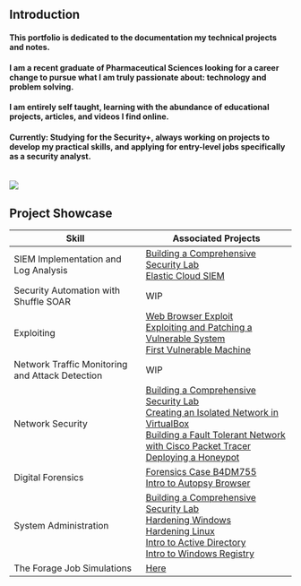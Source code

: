 ## Introduction
#### This portfolio is dedicated to the documentation my technical projects and notes.

#### I am a recent graduate of Pharmaceutical Sciences looking for a career change to pursue what I am truly passionate about: technology and problem solving.

#### I am entirely self taught, learning with the abundance of educational projects, articles, and videos I find online.

#### Currently: Studying for the Security+, always working on projects to develop my practical skills, and applying for entry-level jobs specifically as a security analyst.
<br>
<a href="https://www.linkedin.com/in/awad-abdullah/"><img src="https://img.shields.io/badge/-LinkedIn-0072b1?&style=for-the-badge&logo=linkedin&logoColor=white" /></a>


## Project Showcase

| Skill                                         | Associated Projects         |
|-----------------------------------------------|----------------------------|
| SIEM Implementation and Log Analysis          | [Building a Comprehensive Security Lab](https://github.com/rat-v/Building-a-Comprehensive-Virtual-Security-Lab) <br> [Elastic Cloud SIEM](https://github.com/rat-v/Building-an-Elastic-Cloud-SIEM)</a> |
| Security Automation with Shuffle SOAR         | WIP |
| Exploiting     | [Web Browser Exploit](https://github.com/rat-v/Social-Engineering-Web-Browser-Attack) <br> [Exploiting and Patching a Vulnerable System](https://github.com/rat-v/Exploiting-and-Patching-a-Vulnerable-System) <br> [First Vulnerable Machine](https://github.com/rat-v/My-First-Vulnerable-Machine-Cracked) |
| Network Traffic Monitoring and Attack Detection | WIP |
| Network Security | [Building a Comprehensive Security Lab](https://github.com/rat-v/Building-a-Comprehensive-Virtual-Security-Lab) <br> [Creating an Isolated Network in VirtualBox](https://github.com/rat-v/Creating-an-Isolated-Network-in-VirtualBox) <br> [Building a Fault Tolerant Network with Cisco Packet Tracer](https://github.com/rat-v/Building-a-Fault-Tolerant-Network) <br> [Deploying a Honeypot](https://github.com/rat-v/Deploying-a-Honeypot-with-PenTBox) |
| Digital Forensics                 | [Forensics Case B4DM755](https://github.com/rat-v/THM-Forensics-Case-B4DM755) <br> [Intro to Autopsy Browser](https://github.com/rat-v/Intro-to-Autopsy-Browser) |
| System Administration | [Building a Comprehensive Security Lab](https://github.com/rat-v/Building-a-Comprehensive-Virtual-Security-Lab) <br> [Hardening Windows](https://github.com/rat-v/Hardening-a-Windows-Machine) <br> [Hardening Linux](https://github.com/rat-v/Hardening-a-Linux-System) <br> [Intro to Active Directory](https://github.com/rat-v/Intro-to-Active-Directory) <br> [Intro to Windows Registry](https://github.com/rat-v/Intro-to-Windows-Registry) |
| The Forage Job Simulations | [Here](https://github.com/rat-v/The-Forage-Job-Simulations) |

<!--
## Certifications
<div>
<img src="https://img.shields.io/badge/-Security%2B-FF0000?&style=for-the-badge&logo=CompTIA&logoColor=white" />
</div>

